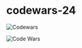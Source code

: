 # codewars-24

![Codewars](https://github.r2v.ch/codewars?user=damipad&stroke=%23BB432C)

![Code Wars](https://www.codewars.com/users/damipad/badges/large)
